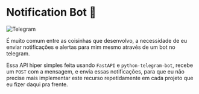 # Notification Bot :loudspeaker:

![Telegram](https://img.shields.io/badge/Telegram-2CA5E0?style=flat&logo=telegram&logoColor=white)

É muito comum entre as coisinhas que desenvolvo, a necessidade de eu enviar notificações e alertas para mim mesmo através de um bot no telegram.

Essa API hiper simples feita usando `FastAPI` e `python-telegram-bot`, recebe um `POST` com a mensagem, e envia essas notificações, para que eu não precise mais implementar este recurso repetidamente em cada projeto que eu fizer daqui pra frente.
